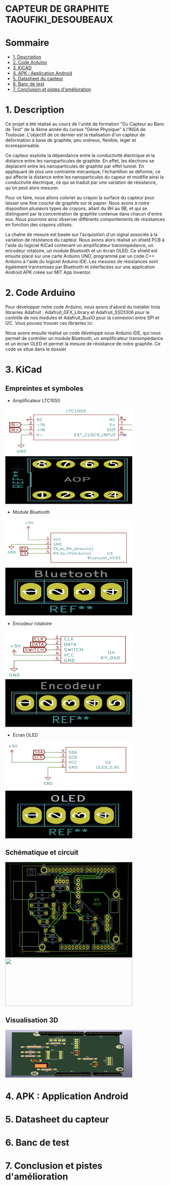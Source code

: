 # CAPTEUR DE GRAPHITE TAOUFIKI_DESOUBEAUX
# Sommaire
<!-- TOC depthFrom:2 -->
  - [1. Description](#1-Description)
  - [2. Code Arduino](#2-Code-Arduino)
  - [3. KiCAD](#3-KiCAD)
  - [4. APK : Application Android](#4-Application-Android)
  - [5. Datasheet du capteur](#5-Datasheet-du-capteur)
  - [6. Banc de test](#5-Banc-de-test)
  - [7. Conclusion et pistes d'amélioration](#7-Conclusion-et-Pistes-d-amélioration)
<!-- /TOC -->

# 1. Description 

Ce projet a été réalisé au cours de l'unité de formation "Du Capteur au Banc de Test" de la 4ème année du cursus “Génie Physique” à l’INSA de Toulouse.  L'objectif de ce dernier est la réalisation d'un capteur de déformation à base de graphite, peu onéreux, flexible, léger et écoresponsable.

Ce capteur exploite la dépendance entre la conductivité électrique et la distance entre les nanoparticules de graphite. En  effet, les électrons se déplacent entre les nanoparticules de graphite par effet tunnel. En appliquant de plus une contrainte mécanique, l'échantillon se déforme, ce qui affecte la distance entre les nanoparticules du capeur et modifie ainsi la conductivité électrique, ce qui se traduit par une variation de résistance, qu'on peut alors mesurer.

Pour ce faire, nous allons colorier au crayon la surface du capteur pour laisser une fine couche de graphite sur le papier. Nous avons à notre disposition plusieurs types de crayons, allant du 9H au 9B, et qui se distinguent par la concentration de graphite contenue dans chacun d'entre eux. Nous pourrons ainsi observer différents comportements de résistances en fonction des crayons utilisés.

La chaîne de mesure est basée sur l'acquisition d'un signal associée à la variation de résistance du capteur. Nous avons alors réalisé un shield PCB à l'aide du logiciel KiCad contenant un amplificateur transimpédance, un encodeur rotatoire, un module Bluetooth et un écran OLED. Ce shield est ensuite placé sur une carte Arduino UNO, programmé par un code C++ Arduino à l'aide du logiciel Arduino IDE. Les mesures de résistances sont également trannsmises par Bluetooth et interfacées sur une application Android APK créée sur MIT App Inventor.

# 2. Code Arduino

Pour développer notre code Arduino, nous avons d'abord du installer trois librairies Adafruit : Adafruit_GFX_Library et Adafruit_SSD1306 pour le contrôle de nos modules et Adafruit_BusIO pour la connexion entre SPI et I2C. Vous pouvez trouver ces librairies ici.

Nous avons ensuite réalisé un code développé sous Arduino IDE, qui nous permet de contrôler un module Bluetooth, un amplificateur transimpédance et un écran OLED et permet la mesure de résistance de notre graphite. Ce code se situe dans le dossier 

# 3. KiCad

## Empreintes et symboles

- Amplificateur LTC1050


<img src="/KiCad/Composants/AmpliLTC1050/AmpliLTC1050.png" width="400" height="150">  <img src="/KiCad/Composants/AmpliLTC1050/LTC1050.png" width="400" height="150"> 


- Module Bluetooth


<img src="/KiCad/Composants/ModuleBluetooth/Module Bluetooth.png" width="400" height="150"> <img src="/KiCad/Composants/ModuleBluetooth/Empreinte bluetooth.png" width="400" height="150"> 

- Encodeur rotatoire

<img src="/KiCad/Composants/Encodeur/Encodeur rotatoire.png" width="400" height="150"> <img src="/KiCad/Composants/Encodeur/Empreinte encodeur.png" width="400" height="150"> 

- Ecran OLED

<img src="/KiCad/Composants/OLED/OLED.png" width="400" height="150"> <img src="/KiCad/Composants/OLED/Empreinte OLED 2.png" width="400" height="150"> 

## Schématique et circuit

<img src="/KiCad/Shield complet/Circuit PCB.png" width="400" height="300"> 
<img src="/KiCad/Shield complet/Schématique.png" width="400" height="150"> 

## Visualisation 3D

<img src="/KiCad/Shield complet/PCB 3D.png" width="400" height="150"> 

# 4. APK : Application Android
# 5. Datasheet du capteur
# 6. Banc de test
# 7. Conclusion et pistes d'amélioration
